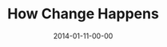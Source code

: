 ---
layout: message
category: message
series: "Power To Change"
title: "How Change Happens"
date: 2014-01-11-00-00
message_id: 841
audio: "http://s3.amazonaws.com/crossroads-media/message/audio/powertochange_02.mp3"
audio-duration: "42:45"
program: "http://s3.amazonaws.com/crossroads-media/documents/01_11-12_14Program_LO.pdf"
description: "Brian Tome talks about how change happens."
video: "http://s3.amazonaws.com/crossroads-media/message/video/powertochange_02.mp4"
video-duration: "42:45"
video-image: "http://s3.amazonaws.com/crossroads-media/images/powertochange_02_still.jpg"
explicit: false
---